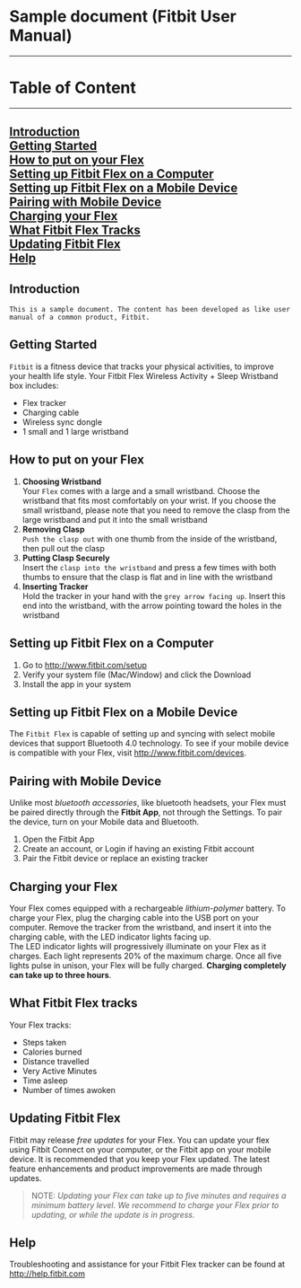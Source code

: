 # Sample document (Fitbit User Manual)
-------------------------------------------
# Table of Content
--------------------------------------------  
[Introduction](#Introduction)  
[Getting Started](#Getting-Started)  
[How to put on your Flex](#How-to-put-on-your-Flex)  
[Setting up Fitbit Flex on a Computer](#Setting-up-Fitbit-Flex-on-a-Computer)  
[Setting up Fitbit Flex on a Mobile Device](#Setting-up-Fitbit-Flex-on-a-Mobile-Device)  
[Pairing with Mobile Device](#Pairing-with-Mobile-Device)  
[Charging your Flex](#Charging-your-Flex)  
[What Fitbit Flex Tracks](#What-Fitbit-Flex-Tracks)  
[Updating Fitbit Flex](#Updating-Fitbit-Flex)  
[Help](#Help) 
----------------------------------------------
## Introduction
    This is a sample document. The content has been developed as like user manual of a common product, Fitbit.
## Getting Started
`Fitbit` is a fitness device that tracks your physical activities, to improve your health life style. Your Fitbit Flex Wireless Activity + Sleep Wristband box includes:
- Flex tracker
- Charging cable
- Wireless sync dongle
- 1 small and 1 large wristband     
## How to put on your Flex
1. **Choosing Wristband**     
   Your `Flex` comes with a large and a small wristband. Choose the wristband that fits most comfortably on your wrist. If you choose the small wristband, please note that you need to remove the clasp from the large wristband and put it into the small wristband
2. **Removing Clasp**     
   `Push the clasp out` with one thumb from the inside of the wristband, then pull out the clasp
3. **Putting Clasp Securely**     
   Insert the `clasp into the wristband` and press a few times with both thumbs to ensure that the clasp is flat and in line with the wristband
4. **Inserting Tracker**     
   Hold the tracker in your hand with the `grey arrow facing up`. Insert this end into the wristband, with the arrow pointing toward the holes in the wristband
## Setting up Fitbit Flex on a Computer
1. Go to http://www.fitbit.com/setup
2. Verify your system file (Mac/Window) and click the Download
3. Install the app in your system
## Setting up Fitbit Flex on a Mobile Device
The `Fitbit Flex` is capable of setting up and syncing with select mobile devices that support Bluetooth 4.0 technology. To see if your mobile device is compatible with your Flex, visit http://www.fitbit.com/devices.
## Pairing with Mobile Device
Unlike most *bluetooth accessories*, like bluetooth headsets, your Flex must be paired directly through the **Fitbit App**, not through the Settings. To pair the device, turn on your Mobile data and Bluetooth.
1. Open the Fitbit App
2. Create an account, or Login if having an existing Fitbit account
3. Pair the Fitbit device or replace an existing tracker
## Charging your Flex
Your Flex comes equipped with a rechargeable *lithium-polymer* battery. To charge your Flex, plug the charging cable into the USB port on your computer. Remove the tracker from the wristband, and insert it into the charging cable, with the LED indicator lights facing up.  
The LED indicator lights will progressively illuminate on your Flex as it charges. Each light represents 20% of the maximum charge. Once all five lights pulse in unison, your Flex will be fully charged. **Charging completely can take up to three hours**.
## What Fitbit Flex tracks
Your Flex tracks:
- Steps taken
- Calories burned
- Distance travelled
- Very Active Minutes
- Time asleep
- Number of times awoken
## Updating Fitbit Flex
Fitbit may release *free updates* for your Flex. You can update your flex using Fitbit Connect on your computer, or the Fitbit app on your mobile device. It is recommended that you keep your Flex updated. The latest feature enhancements and product improvements are made through updates.
> NOTE: *Updating your Flex can take up to five minutes and requires a minimum battery level. We recommend to charge your Flex prior to updating, or while the update is in progress.*
## Help
Troubleshooting and assistance for your Fitbit Flex tracker can be found at http://help.fitbit.com
